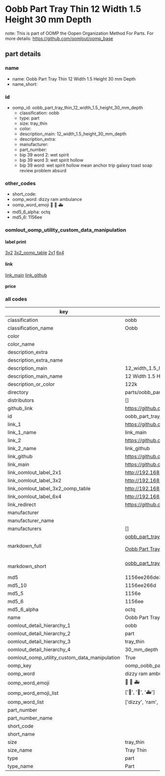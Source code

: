 # Oobb Part Tray Thin 12 Width 1.5 Height 30 mm Depth  

note: This is part of OOMP the Oopen Organization Method For Parts. For more details: https://github.com/oomlout/oomp_base

##  part details
  







### name
* name: Oobb Part Tray Thin 12 Width 1.5 Height 30 mm Depth
* name_short: 
### id
* oomp_id: oobb_part_tray_thin_12_width_1.5_height_30_mm_depth
  * classification: oobb
  * type: part
  * size: tray_thin
  * color: 
  * description_main: 12_width_1.5_height_30_mm_depth
  * description_extra: 
  * manufacturer: 
  * part_number: 
  * bip 39 word 2: wet spirit
  * bip 39 word 3: wet spirit hollow
  * bip 39 word: wet spirit hollow mean anchor trip galaxy toast soap review problem absurd

### other_codes
* short_code: 
* oomp_word: dizzy ram ambulance
* oomp_word_emoji :dizzy: :ram: :ambulance:
* md5_6_alpha: octq
* md5_6: 1156ee






### oomlout_oomp_utility_custom_data_manipulation
#### label print
[3x2](http://192.168.1.245:1112/?label=oomp%20octq)
[3x2_oomp_table](http://192.168.1.108:1112/?label=oomp%20octq)
[2x1](http://192.168.1.242:1112/?label=oomp%20octq)
[6x4](http://192.168.1.55:1112/?label=oomp%20octq)    

#### link

[link_main](https://github.com/oomlout/oomlout_oomp_version_1_messy/tree/main/parts/oobb_part_tray_thin_12_width_1.5_height_30_mm_depth) [link_github](https://github.com/oomlout/oomlout_oomp_version_1_messy/tree/main/parts/oobb_part_tray_thin_12_width_1.5_height_30_mm_depth)                             

#### price







### all codes 
| key | value |  
| --- | --- |  
| classification | oobb |  
| classification_name | Oobb |  
| color |  |  
| color_name |  |  
| description_extra |  |  
| description_extra_name |  |  
| description_main | 12_width_1.5_height_30_mm_depth |  
| description_main_name | 12 Width 1.5 Height 30 mm Depth |  
| description_or_color | 122k |  
| directory | parts/oobb_part_tray_thin_12_width_1.5_height_30_mm_depth |  
| distributors | [] |  
| github_link | https://github.com/oomlout/oomlout_oomp_part_src/tree/main/parts/oobb_part_tray_thin_12_width_1.5_height_30_mm_depth |  
| id | oobb_part_tray_thin_12_width_1.5_height_30_mm_depth |  
| link_1 | https://github.com/oomlout/oomlout_oomp_version_1_messy/tree/main/parts/oobb_part_tray_thin_12_width_1.5_height_30_mm_depth |  
| link_1_name | link_main |  
| link_2 | https://github.com/oomlout/oomlout_oomp_version_1_messy/tree/main/parts/oobb_part_tray_thin_12_width_1.5_height_30_mm_depth |  
| link_2_name | link_github |  
| link_github | https://github.com/oomlout/oomlout_oomp_version_1_messy/tree/main/parts/oobb_part_tray_thin_12_width_1.5_height_30_mm_depth |  
| link_main | https://github.com/oomlout/oomlout_oomp_version_1_messy/tree/main/parts/oobb_part_tray_thin_12_width_1.5_height_30_mm_depth |  
| link_oomlout_label_2x1 | http://192.168.1.242:1112/?label=oomp%20octq |  
| link_oomlout_label_3x2 | http://192.168.1.245:1112/?label=oomp%20octq |  
| link_oomlout_label_3x2_oomp_table | http://192.168.1.108:1112/?label=oomp%20octq |  
| link_oomlout_label_6x4 | http://192.168.1.55:1112/?label=oomp%20octq |  
| link_redirect | https://github.com/oomlout/oomlout_oomp_version_1_messy/tree/main/parts/oobb_part_tray_thin_12_width_1.5_height_30_mm_depth |  
| manufacturer |  |  
| manufacturer_name |  |  
| manufacturers | [] |  
| markdown_full | [oobb_part_tray_thin_12_width_1.5_height_30_mm_depth](none)<br>[](none)<br>[Oobb Part Tray Thin 12 Width 1.5 Height 30 Mm Depth](none)<br><br> |  
| markdown_short | [oobb_part_tray_thin_12_width_1.5_height_30_mm_depth](none)<br><br> |  
| md5 | 1156ee266de30bdfa304389cd9f487cc |  
| md5_10 | 1156ee266d |  
| md5_5 | 1156e |  
| md5_6 | 1156ee |  
| md5_6_alpha | octq |  
| name | Oobb Part Tray Thin 12 Width 1.5 Height 30 mm Depth |  
| oomlout_detail_hierarchy_1 | oobb |  
| oomlout_detail_hierarchy_2 | part |  
| oomlout_detail_hierarchy_3 | tray_thin |  
| oomlout_detail_hierarchy_4 | 30_mm_depth |  
| oomlout_oomp_utility_custom_data_manipulation | True |  
| oomp_key | oomp_oobb_part_tray_thin_12_width_1.5_height_30_mm_depth |  
| oomp_word | dizzy ram ambulance |  
| oomp_word_emoji | :dizzy: :ram: :ambulance: |  
| oomp_word_emoji_list | [':dizzy:', ':ram:', ':ambulance:'] |  
| oomp_word_list | ['dizzy', 'ram', 'ambulance'] |  
| part_number |  |  
| part_number_name |  |  
| short_code |  |  
| short_name |  |  
| size | tray_thin |  
| size_name | Tray Thin |  
| type | part |  
| type_name | Part |  
